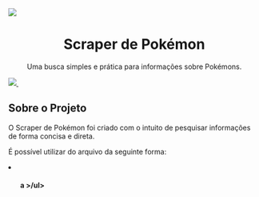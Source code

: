 <img src = 'https://i0.wp.com/multarte.com.br/wp-content/uploads/2019/03/pokemon-png-logo.png?fit=2000%2C736&ssl=1'>

<h1 align = "center">Scraper de Pokémon</h1>
<p align = "center">Uma busca simples e prática para informações sobre Pokémons.</p>

<a align = "center" href = 'https://nodejs.org/en/download/'>
 <img src = 'https://img.shields.io/badge/node-js-brightgreen'>
</a>

<img src = ''>

<h2>Sobre o Projeto</h2>
 
<p>O Scraper de Pokémon foi criado com o intuito de pesquisar informações de forma concisa e direta.</p>
<p>É possível utilizar do arquivo da seguinte forma:<p>
 
 <li>
  <ul>
   <h4>a
  >/ul>
 </li>
